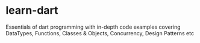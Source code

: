 # learn-dart
Essentials of dart programming with in-depth code examples covering DataTypes, Functions, Classes &amp; Objects, Concurrency, Design Patterns etc
